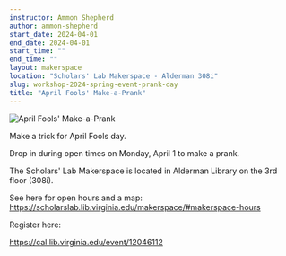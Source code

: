 ```yaml
---
instructor: Ammon Shepherd
author: ammon-shepherd
start_date: 2024-04-01
end_date: 2024-04-01
start_time: ""
end_time: ""
layout: makerspace
location: "Scholars' Lab Makerspace - Alderman 308i"
slug: workshop-2024-spring-event-prank-day
title: "April Fools' Make-a-Prank"
---
```


![April Fools' Make-a-Prank](/assets/post-media/workshops/april-fool-f-opper.jpg)

Make a trick for April Fools day.

Drop in during open times on Monday, April 1 to make a prank.

The Scholars' Lab Makerspace is located in Alderman Library on the 3rd floor (308i).

See here for open hours and a map: <a href="https://scholarslab.lib.virginia.edu/makerspace/#makerspace-hours">https://scholarslab.lib.virginia.edu/makerspace/#makerspace-hours</a>

Register here:

[https://cal.lib.virginia.edu/event/12046112 ](https://cal.lib.virginia.edu/event/12046112)
